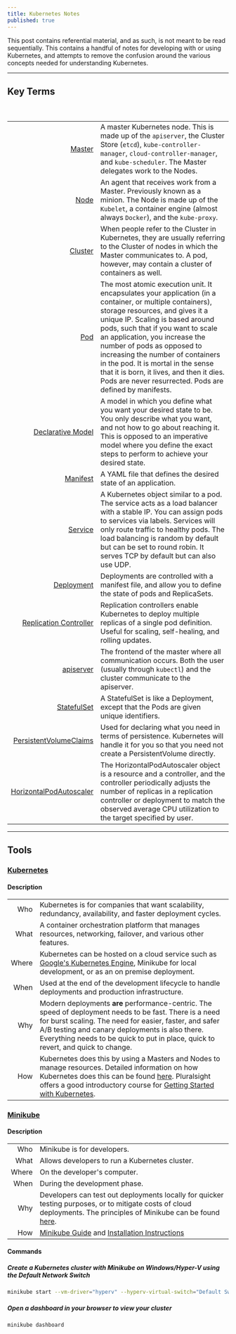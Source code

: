 ```yaml
---
title: Kubernetes Notes
published: true
---
```


This post contains referential material, and as such, is not meant to be read sequentially. This contains a handful of notes for developing with or using Kubernetes, and attempts to remove the confusion around the various concepts needed for understanding Kubernetes.

----

## Key Terms

#### &nbsp;

| | |
|--:|---|
| [Master](https://kubernetes.io/docs/concepts/overview/components/#master-components) | A master Kubernetes node. This is made up of the `apiserver`, the Cluster Store (`etcd`), `kube-controller-manager`, `cloud-controller-manager`, and `kube-scheduler`. The Master delegates work to the Nodes. |
| [Node](https://kubernetes.io/docs/concepts/architecture/nodes/) | An agent that receives work from a Master. Previously known as a minion. The Node is made up of the `Kubelet`, a container engine (almost always `Docker`), and the `kube-proxy`. |
| [Cluster](https://kubernetes.io/docs/concepts/architecture/master-node-communication/) | When people refer to the Cluster in Kubernetes, they are usually referring to the Cluster of nodes in which the Master communicates to. A pod, however, may contain a cluster of containers as well. |
| [Pod](https://kubernetes.io/docs/concepts/workloads/pods/pod-overview/) | The most atomic execution unit. It encapsulates your application (in a container, or multiple containers), storage resources, and gives it a unique IP. Scaling is based around pods, such that if you want to scale an application, you increase the number of pods as opposed to increasing the number of containers in the pod. It is mortal in the sense that it is born, it lives, and then it dies. Pods are never resurrected. Pods are defined by manifests. |
| [Declarative Model](https://kubernetes.io/docs/tasks/manage-kubernetes-objects/declarative-config/) | A model in which you define what you want your desired state to be. You only describe what you want, and not how to go about reaching it. This is opposed to an imperative model where you define the exact steps to perform to achieve your desired state. |
| [Manifest](https://kubernetes.io/docs/concepts/cluster-administration/manage-deployment/#organizing-resource-configurations) | A YAML file that defines the desired state of an application. |
| [Service](https://kubernetes.io/docs/concepts/services-networking/service/) | A Kubernetes object similar to a pod. The service acts as a load balancer with a stable IP. You can assign pods to services via labels. Services will only route traffic to healthy pods. The load balancing is random by default but can be set to round robin. It serves TCP by default but can also use UDP. |
| [Deployment](https://kubernetes.io/docs/concepts/workloads/controllers/deployment/) | Deployments are controlled with a manifest file, and allow you to define the state of pods and ReplicaSets. |
| [Replication Controller](https://kubernetes.io/docs/concepts/workloads/controllers/replicationcontroller/) | Replication controllers enable Kubernetes to deploy multiple replicas of a single pod definition. Useful for scaling, self-healing, and rolling updates. |
| [apiserver](https://github.com/kubernetes/apiserver) | The frontend of the master where all communication occurs. Both the user (usually through `kubectl`) and the cluster communicate to the apiserver. |
| [StatefulSet](https://kubernetes.io/docs/concepts/workloads/controllers/statefulset/) | A StatefulSet is like a Deployment, except that the Pods are given unique identifiers. |
| [PersistentVolumeClaims](https://kubernetes.io/docs/concepts/storage/persistent-volumes/#persistentvolumeclaims) | Used for declaring what you need in terms of persistence. Kubernetes will handle it for you so that you need not create a PersistentVolume directly. |
| [HorizontalPodAutoscaler](https://kubernetes.io/docs/tasks/run-application/horizontal-pod-autoscale/) | The HorizontalPodAutoscaler object is a resource and a controller, and the controller periodically adjusts the number of replicas in a replication controller or deployment to match the observed average CPU utilization to the target specified by user. |

----

## Tools

### [Kubernetes](https://github.com/kubernetes/kubernetes)

#### Description

| | |
|--:|---|
| Who | Kubernetes is for companies that want scalability, redundancy, availability, and faster deployment cycles. |
| What | A container orchestration platform that manages resources, networking, failover, and various other features. |
| Where | Kubernetes can be hosted on a cloud service such as [Google's Kubernetes Engine](https://cloud.google.com/kubernetes-engine/), Minikube for local development, or as an on premise deployment. |
| When | Used at the end of the development lifecycle to handle deployments and production infrastructure. |
| Why | Modern deployments __are__ performance-centric. The speed of deployment needs to be fast. There is a need for burst scaling. The need for easier, faster, and safer A/B testing and canary deployments is also there. Everything needs to be quick to put in place, quick to revert, and quick to change. |
| How | Kubernetes does this by using a Masters and Nodes to manage resources. Detailed information on how Kubernetes does this can be found [here](https://kubernetes.io/docs/concepts/architecture/). Pluralsight offers a good introductory course for [Getting Started with Kubernetes](https://app.pluralsight.com/library/courses/getting-started-kubernetes). |

### [Minikube](https://github.com/kubernetes/minikube)

#### Description

| | |
|--:|---|
| Who | Minikube is for developers. |
| What | Allows developers to run a Kubernetes cluster. |
| Where | On the developer's computer. |
| When | During the development phase. |
| Why | Developers can test out deployments locally for quicker testing purposes, or to mitigate costs of cloud deployments. The principles of Minikube can be found [here](https://minikube.sigs.k8s.io/docs/concepts/principles/). |
| How | [Minikube Guide](https://kubernetes.io/docs/setup/learning-environment/minikube/#quickstart) and [Installation Instructions](https://kubernetes.io/docs/tasks/tools/install-minikube/) |

#### Commands

##### Create a Kubernetes cluster with Minikube on Windows/Hyper-V using the Default Network Switch

```sh
minikube start --vm-driver="hyperv" --hyperv-virtual-switch="Default Switch"
```

##### Open a dashboard in your browser to view your cluster

```sh
minikube dashboard
```
